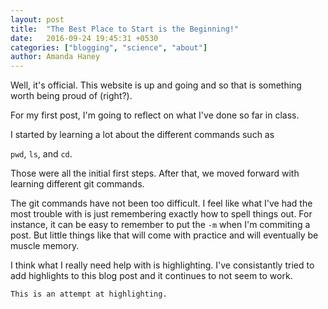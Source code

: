 ```yaml
---
layout: post
title:  "The Best Place to Start is the Beginning!"
date:   2016-09-24 19:45:31 +0530
categories: ["blogging", "science", "about"]
author: Amanda Haney
---
```


Well, it's official.  This website is up and going and so that is something worth being proud of (right?).

For my first post, I'm going to reflect on what I've done so far in class.

I started by learning a lot about the different commands such as 

`pwd`, `ls`, and `cd`.

Those were all the initial first steps.  After that, we moved forward with learning different git commands.

The git commands have not been too difficult.  I feel like what I've had the most trouble with is just remembering exactly how to spell things out.  For instance, it can be easy to remember to put the `-m` when I'm commiting a post.  But little things like that will come with practice and will eventually be muscle memory.

I think what I really need help with is highlighting.  I've consistantly tried to add highlights to this blog post and it continues to not seem to work.  

```
This is an attempt at highlighting.
```